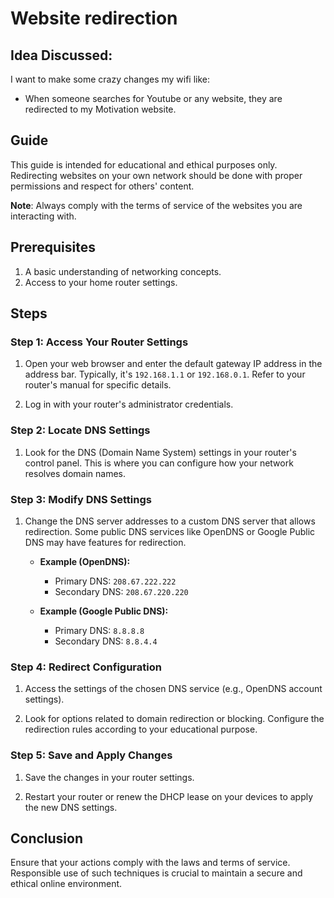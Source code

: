 # Website redirection 

## Idea Discussed:
I want to make some crazy changes my wifi like: 
- When someone searches for Youtube or any website, they are redirected to my Motivation website.

## Guide
This guide is intended for educational and ethical purposes only. Redirecting websites on your own network should be done with proper permissions and respect for others' content.

**Note**: Always comply with the terms of service of the websites you are interacting with.

## Prerequisites

1. A basic understanding of networking concepts.
2. Access to your home router settings.

## Steps

### Step 1: Access Your Router Settings

1. Open your web browser and enter the default gateway IP address in the address bar. Typically, it's `192.168.1.1` or `192.168.0.1`. Refer to your router's manual for specific details.

2. Log in with your router's administrator credentials.

### Step 2: Locate DNS Settings

1. Look for the DNS (Domain Name System) settings in your router's control panel. This is where you can configure how your network resolves domain names.

### Step 3: Modify DNS Settings

1. Change the DNS server addresses to a custom DNS server that allows redirection. Some public DNS services like OpenDNS or Google Public DNS may have features for redirection.

   - **Example (OpenDNS):**
     - Primary DNS: `208.67.222.222`
     - Secondary DNS: `208.67.220.220`

   - **Example (Google Public DNS):**
     - Primary DNS: `8.8.8.8`
     - Secondary DNS: `8.8.4.4`

### Step 4: Redirect Configuration

1. Access the settings of the chosen DNS service (e.g., OpenDNS account settings).

2. Look for options related to domain redirection or blocking. Configure the redirection rules according to your educational purpose.

### Step 5: Save and Apply Changes

1. Save the changes in your router settings.

2. Restart your router or renew the DHCP lease on your devices to apply the new DNS settings.

## Conclusion

Ensure that your actions comply with the laws and terms of service. Responsible use of such techniques is crucial to maintain a secure and ethical online environment.
